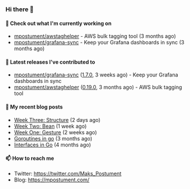 ### Hi there 👋

#### 👷 Check out what I'm currently working on

- [mpostument/awstaghelper](https://github.com/mpostument/awstaghelper) - AWS bulk tagging tool (3 months ago)
- [mpostument/grafana-sync](https://github.com/mpostument/grafana-sync) - Keep your Grafana dashboards in sync (3 months ago)

#### 🔭 Latest releases I've contributed to

- [mpostument/grafana-sync](https://github.com/mpostument/grafana-sync) ([1.7.0](https://github.com/mpostument/grafana-sync/releases/tag/1.7.0), 3 weeks ago) - Keep your Grafana dashboards in sync
- [mpostument/awstaghelper](https://github.com/mpostument/awstaghelper) ([0.19.0](https://github.com/mpostument/awstaghelper/releases/tag/0.19.0), 3 months ago) - AWS bulk tagging tool

#### 📜 My recent blog posts

- [Week Three: Structure](https://mpostument.com/drawing/figure_drawing/week_three_structure/) (2 days ago)
- [Week Two: Bean](https://mpostument.com/drawing/figure_drawing/week_two_bean/) (1 week ago)
- [Week One: Gesture](https://mpostument.com/drawing/figure_drawing/week_one_gesture/) (2 weeks ago)
- [Goroutines in go](https://mpostument.com/programming/golang/basics/go-routines/) (3 months ago)
- [Interfaces in Go](https://mpostument.com/programming/golang/basics/go-interfaces/) (4 months ago)

#### 📫 How to reach me

- Twitter: https://twitter.com/Maks_Postument
- Blog: https://mpostument.com/
